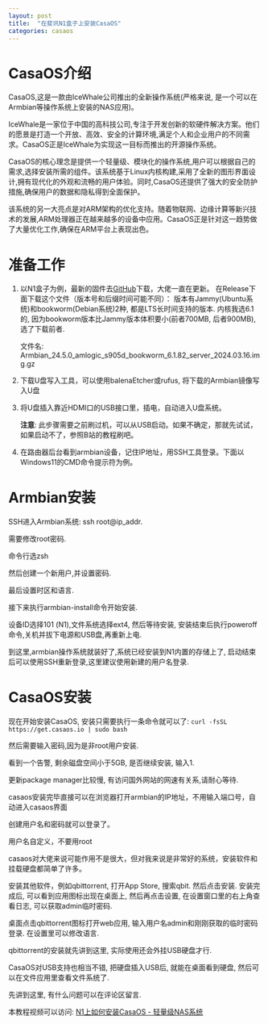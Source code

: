 ```yaml
---
layout: post
title:  "在斐讯N1盒子上安装CasaOS"
categories: casaos
---
```



CasaOS介绍
=====
CasaOS,这是一款由IceWhale公司推出的全新操作系统(严格来说, 是一个可以在Armbian等操作系统上安装的NAS应用)。

IceWhale是一家位于中国的高科技公司,专注于开发创新的软硬件解决方案。他们的愿景是打造一个开放、高效、安全的计算环境,满足个人和企业用户的不同需求。CasaOS正是IceWhale为实现这一目标而推出的开源操作系统。

CasaOS的核心理念是提供一个轻量级、模块化的操作系统,用户可以根据自己的需求,选择安装所需的组件。该系统基于Linux内核构建,采用了全新的图形界面设计,拥有现代化的外观和流畅的用户体验。同时,CasaOS还提供了强大的安全防护措施,确保用户的数据和隐私得到全面保护。

该系统的另一大亮点是对ARM架构的优化支持。随着物联网、边缘计算等新兴技术的发展,ARM处理器正在越来越多的设备中应用。CasaOS正是针对这一趋势做了大量优化工作,确保在ARM平台上表现出色。

准备工作
=====

1. 以N1盒子为例，最新的固件去[GitHub](https://github.com/ophub/amlogic-s9xxx-armbian/releases)下载，大佬一直在更新。
在Release下面下载这个文件（版本号和后缀时间可能不同）：
版本有Jammy(Ubuntu系统)和bookworm(Debian系统)2种, 都是LTS长时间支持的版本. 内核我选6.1的, 因为bookworm版本比Jammy版本体积要小(前者700MB, 后者900MB), 选了下载前者.

    文件名: Armbian_24.5.0_amlogic_s905d_bookworm_6.1.82_server_2024.03.16.img.gz

2. 下载U盘写入工具，可以使用balenaEtcher或rufus, 将下载的Armbian镜像写入U盘

3. 将U盘插入靠近HDMI口的USB接口里，插电，自动进入U盘系统。

    **注意**: 此步骤需要之前刷过机，可以从USB启动。如果不确定，那就先试试，如果启动不了，参照B站的教程刷吧。

4. 在路由器后台看到armbian设备，记住IP地址，用SSH工具登录。下面以Windows11的CMD命令提示符为例。

Armbian安装
=====
SSH进入Armbian系统: ssh root@ip_addr.

需要修改root密码.

命令行选zsh

然后创建一个新用户,并设置密码.

最后设置时区和语言.

接下来执行armbian-install命令开始安装.

设备ID选择101 (N1),文件系统选择ext4, 然后等待安装, 安装结束后执行poweroff命令,关机并拔下电源和USB盘,再重新上电.

到这里,armbian操作系统就装好了,系统已经安装到N1内置的存储上了, 启动结束后可以使用SSH重新登录,这里建议使用新建的用户名登录.

CasaOS安装
=====
现在开始安装CasaOS, 安装只需要执行一条命令就可以了: `curl -fsSL https://get.casaos.io | sudo bash`

然后需要输入密码,因为是非root用户安装.

看到一个告警, 剩余磁盘空间小于5GB, 是否继续安装, 输入1.

更新package manager比较慢, 有访问国外网站的网速有关系,请耐心等待.

casaos安装完毕直接可以在浏览器打开armbian的IP地址，不用输入端口号，自动进入casaos界面

创建用户名和密码就可以登录了。

用户名自定义，不要用root

casaos对大佬来说可能作用不是很大，但对我来说是非常好的系统，安装软件和挂载硬盘都简单了许多。

安装其他软件，例如qbittorrent, 打开App Store, 搜索qbit. 然后点击安装. 安装完成后, 可以看到应用图标出现在桌面上, 然后再点击设置, 在设置窗口里的右上角查看日志, 可以获取admin临时密码.

桌面点击qbittorrent图标打开web应用, 输入用户名admin和刚刚获取的临时密码登录. 在设置里可以修改语言.

qbittorrent的安装就先讲到这里, 实际使用还会外挂USB硬盘才行.

CasaOS对USB支持也相当不错, 把硬盘插入USB后, 就能在桌面看到硬盘, 然后可以在文件应用里查看文件系统了.

先讲到这里, 有什么问题可以在评论区留言.

本教程视频可以访问: [N1上如何安装CasaOS - 轻量级NAS系统](https://www.bilibili.com/video/BV1sm421n73J/?share_source=copy_web&vd_source=0d9d401ed97967bb285e97ad2617e06e)
